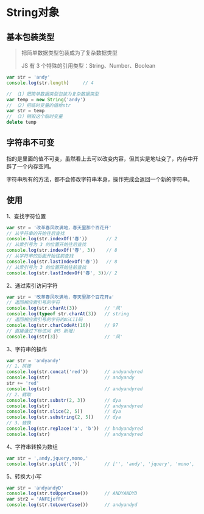 # String对象

## 基本包装类型

> 把简单数据类型包装成为了复杂数据类型
>
> JS 有 3 个特殊的引用类型：String、Number、Boolean

```js
var str = 'andy'
console.log(str.length)		// 4
```

```js
// （1）把简单数据类型包装为复杂数据类型
var temp = new String('andy')
// （2）把临时变量的值给str
var str = temp
// （3）销毁这个临时变量
delete temp
```

## 字符串不可变

指的是里面的值不可变，虽然看上去可以改变内容，但其实是地址变了，内存中开辟了一个内存空间。

字符串所有的方法，都不会修改字符串本身，操作完成会返回一个新的字符串。

## 使用

1、查找字符位置

```js
var str = '改革春风吹满地，春天里那个百花开'
// 从字符串的开始往后查找
console.log(str.indexOf('春'))		// 2
// 从索引号为 3 的位置开始往后查找
console.log(str.indexOf('春', 3))	// 8
// 从字符串的后面开始往前查找
console.log(str.lastIndexOf('春'))	// 8
// 从索引号为 3 的位置开始往前查找
console.log(str.lastIndexOf('春', 3))// 2
```

2、通过索引访问字符

```js
var str = '改革春风吹满地，春天里那个百花开a'
// 返回相应索引号的字符
console.log(str.charAt(3))			// '风'
console.log(typeof str.charAt(3))	// string
// 返回相应索引号的字符的ASCII码
console.log(str.charCodeAt(16))		// 97
// 直接通过下标访问（H5 新增）
console.log(str[3])					// '风'
```

3、字符串的操作

```js
var str = 'andyandy'
// 1、拼接
console.log(str.concat('red'))		// andyandyred
console.log(str)					// andyandy
str += 'red'
console.log(str)					// andyandyred
// 2、截取
console.log(str.substr(2, 3))		// dya
console.log(str)					// andyandyred
console.log(str.slice(2, 5))		// dya
console.log(str.substring(2, 5))	// dya
// 3、替换
console.log(str.replace('a', 'b'))	// bndyandyred
console.log(str)					// andyandyred
```

4、字符串转换为数组

```js
var str = ',andy,jquery,mono,'
console.log(str.split(','))			// ['', 'andy', 'jquery', 'mono', '']
```

5、转换大小写

```js
var str = 'andyandyD'
console.log(str.toUpperCase())		// ANDYANDYD
var str2 = 'ANFEjefFe'
console.log(str.toLowerCase())		// andyandyd
```

